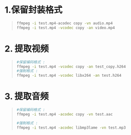 # 1.保留封装格式

> ```bash
> ffmpeg -i test.mp4-acodec copy -vn audio.mp4
> ffmpeg -i test.mp4 -vcodec copy -an video.mp4
> ```

# 2. 提取视频

> ```bash
> #保留编码格式 : 
> ffmpeg -i test.mp4 -vcodec copy -an test_copy.h264
> #强制格式 : 
> ffmpeg -i test.mp4 -vcodec libx264 -an test.h264
> ```

# 3. 提取音频

> ```bash
> #保留编码格式 : 
> ffmpeg -i test.mp4 -acodec copy -vn test.aac
> 
> #强制格式 : 
> ffmpeg -i test.mp4 -acodec libmp3lame -vn test.mp3
> ```




